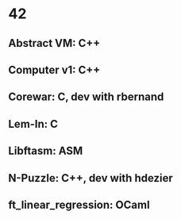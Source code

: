 # 42
## Abstract VM: C++
## Computer v1: C++
## Corewar: C, dev with rbernand
## Lem-In: C
## Libftasm: ASM
## N-Puzzle: C++, dev with hdezier
## ft_linear_regression: OCaml
